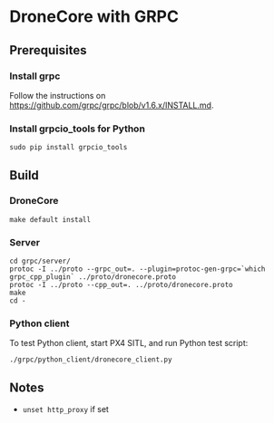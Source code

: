 # DroneCore with GRPC

## Prerequisites

### Install grpc

Follow the instructions on https://github.com/grpc/grpc/blob/v1.6.x/INSTALL.md.

### Install grpcio_tools for Python

```
sudo pip install grpcio_tools
```

## Build

### DroneCore

```
make default install
```

### Server

```
cd grpc/server/
protoc -I ../proto --grpc_out=. --plugin=protoc-gen-grpc=`which grpc_cpp_plugin` ../proto/dronecore.proto
protoc -I ../proto --cpp_out=. ../proto/dronecore.proto
make
cd -
```

### Python client

To test Python client, start PX4 SITL, and run Python test script:

```
./grpc/python_client/dronecore_client.py
```

## Notes

- `unset http_proxy` if set

